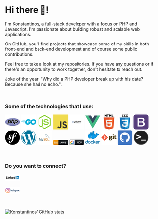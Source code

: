 # Hi there 👋!


I'm Konstantinos, a full-stack developer with a focus on PHP and Javascript. I'm passionate about building robust and scalable web applications.

On GitHub, you'll find projects that showcase some of my skills in both front-end and back-end development and of course some public contributions. 

Feel free to take a look at my repositories. If you have any questions or if there's an opportunity to work together, don't hesitate to reach out.

Joke of the year: "Why did a PHP developer break up with his date? Because she had no echo.".

&nbsp;
### Some of the technologies that I use:

<p>
    <code><img alt="PHP" width="48px" src="https://raw.githubusercontent.com/github/explore/master/topics/php/php.png" /></code>
    <code><img alt="GoLang" width="48px" src="https://raw.githubusercontent.com/konstantinosbotonakis/konstantinosbotonakis/main/images/dev/golang_logo_icon_171073.png" /></code>
    <code><img alt="NodeJS" width="48px" src="https://raw.githubusercontent.com/konstantinosbotonakis/konstantinosbotonakis/main/images/dev/nodejs_plain_logo_icon_146409.png" /></code>
    <code><img alt="JavaScript" width="48px" src="https://raw.githubusercontent.com/github/explore/80688e429a7d4ef2fca1e82350fe8e3517d3494d/topics/javascript/javascript.png" /></code>
    <code><img alt="jQuery" width="48px" src="https://raw.githubusercontent.com/github/explore/80688e429a7d4ef2fca1e82350fe8e3517d3494d/topics/jquery/jquery.png" /></code>
    <code><img alt="VueJS" width="48px" src="https://raw.githubusercontent.com/github/explore/80688e429a7d4ef2fca1e82350fe8e3517d3494d/topics/vue/vue.png" /></code>
    <code><img alt="HTML/HTML5" width="48px" src="https://raw.githubusercontent.com/github/explore/80688e429a7d4ef2fca1e82350fe8e3517d3494d/topics/html/html.png" /></code>
    <code><img alt="CSS" width="48px" src="https://raw.githubusercontent.com/github/explore/80688e429a7d4ef2fca1e82350fe8e3517d3494d/topics/css/css.png" /></code>
    <code><img alt="Bootstrap" width="48px" src="https://raw.githubusercontent.com/github/explore/80688e429a7d4ef2fca1e82350fe8e3517d3494d/topics/bootstrap/bootstrap.png" /></code>
    <code><img alt="Symfony" width="48px" src="https://raw.githubusercontent.com/github/explore/80688e429a7d4ef2fca1e82350fe8e3517d3494d/topics/symfony/symfony.png" /></code>
    <code><img alt="Wordpress" width="48px" src="https://raw.githubusercontent.com/konstantinosbotonakis/konstantinosbotonakis/main/images/dev/wordpress_logo_icon_167953.png" /></code>
    <code><img alt="MySQL" width="48px" src="https://raw.githubusercontent.com/github/explore/80688e429a7d4ef2fca1e82350fe8e3517d3494d/topics/mysql/mysql.png" /></code>
    <code><img alt="AWS" width="48px" src="https://raw.githubusercontent.com/konstantinosbotonakis/konstantinosbotonakis/main/images/dev/aws_button_icon_151904.png" /></code>
    <code><img alt="GCP" width="48px" src="https://raw.githubusercontent.com/konstantinosbotonakis/konstantinosbotonakis/main/images/dev/gcp_button_icon_151896.png" /></code>
    <code><img alt="Docker" width="48px" src="https://raw.githubusercontent.com/github/explore/master/topics/docker/docker.png" /></code>
    <code><img alt="Git" width="48px" src="https://raw.githubusercontent.com/github/explore/80688e429a7d4ef2fca1e82350fe8e3517d3494d/topics/git/git.png" /></code>
    <code><img alt="GitHub" width="48px" src="https://raw.githubusercontent.com/konstantinosbotonakis/konstantinosbotonakis/main/images/dev/github_source_icon_123274.png" /></code>
    <code><img alt="Terminal" width="48px" src="https://raw.githubusercontent.com/github/explore/80688e429a7d4ef2fca1e82350fe8e3517d3494d/topics/terminal/terminal.png" /></code>
</p>
&nbsp;
&nbsp;
&nbsp;

### Do you want to connect?
<p>
<a href="https://www.linkedin.com/in/konstantinosbotonakis/" target="_blank"><img alt="Konstantinos Botonakis | LinkedIn" width="48px" src="https://raw.githubusercontent.com/konstantinosbotonakis/konstantinosbotonakis/main/images/social/linkedin_logo_icon_171224.png" /></a>
&nbsp;
&nbsp;
&nbsp;

<a href="https://www.instagram.com/konstantinosbot/" target="_blank"><img alt="Konstantinos Botonakis | Instagram" width="48px" src="https://raw.githubusercontent.com/konstantinosbotonakis/konstantinosbotonakis/main/images/social/instagram_logo_icon_170643.png" /></a>
</p>
&nbsp;
&nbsp;
&nbsp;
&nbsp;
&nbsp;
&nbsp;

![Konstantinos' GitHub stats](https://github-readme-stats.vercel.app/api?username=konstantinosbotonakis&count_private=true&show_icons=true)
